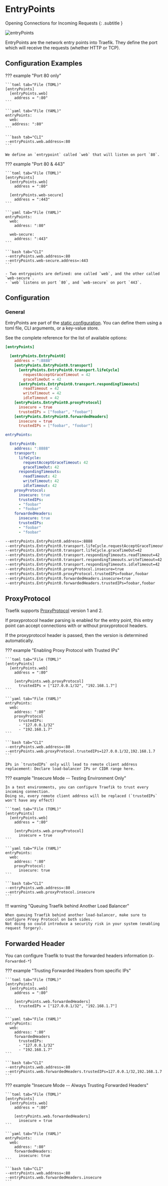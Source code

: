 # EntryPoints

Opening Connections for Incoming Requests
{: .subtitle }

![entryPoints](../assets/img/entrypoints.png)

EntryPoints are the network entry points into Traefik.
They define the port which will receive the requests (whether HTTP or TCP).

## Configuration Examples

??? example "Port 80 only"

    ```toml tab="File (TOML)"
    [entryPoints]
      [entryPoints.web]
        address = ":80"
    ```
    
    ```yaml tab="File (YAML)"
    entryPoints:
      web:
       address: ":80"
    ```
    
    ```bash tab="CLI"
    --entryPoints.web.address=:80
    ```

    We define an `entrypoint` called `web` that will listen on port `80`.

??? example "Port 80 & 443" 

    ```toml tab="File (TOML)"
    [entryPoints]
      [entryPoints.web]
        address = ":80"
    
      [entryPoints.web-secure]
        address = ":443"
    ```
    
    ```yaml tab="File (YAML)"
    entryPoints:
      web:
        address: ":80"
     
      web-secure:
        address: ":443"
    ```
    
    ```bash tab="CLI"
    --entryPoints.web.address=:80
    --entryPoints.web-secure.address=:443
    ```

    - Two entrypoints are defined: one called `web`, and the other called `web-secure`.
    - `web` listens on port `80`, and `web-secure` on port `443`. 
    
## Configuration

### General

EntryPoints are part of the [static configuration](../getting-started/configuration-overview.md#the-static-configuration).
You can define them using a toml file, CLI arguments, or a key-value store.

See the complete reference for the list of available options:

```toml tab="File (TOML)"
[entryPoints]

  [entryPoints.EntryPoint0]
    address = ":8888"
    [entryPoints.EntryPoint0.transport]
      [entryPoints.EntryPoint0.transport.lifeCycle]
        requestAcceptGraceTimeout = 42
        graceTimeOut = 42
      [entryPoints.EntryPoint0.transport.respondingTimeouts]
        readTimeout = 42
        writeTimeout = 42
        idleTimeout = 42
    [entryPoints.EntryPoint0.proxyProtocol]
      insecure = true
      trustedIPs = ["foobar", "foobar"]
    [entryPoints.EntryPoint0.forwardedHeaders]
      insecure = true
      trustedIPs = ["foobar", "foobar"]
```

```yaml tab="File (YAML)"
entryPoints:

  EntryPoint0:
    address: ":8888"
    transport:
      lifeCycle:
        requestAcceptGraceTimeout: 42
        graceTimeOut: 42
      respondingTimeouts:
        readTimeout: 42
        writeTimeout: 42
        idleTimeout: 42
    proxyProtocol:
      insecure: true
      trustedIPs:
      - "foobar"
      - "foobar"
    forwardedHeaders:
      insecure: true
      trustedIPs:
      - "foobar"
      - "foobar"
```

```bash tab="CLI"
--entryPoints.EntryPoint0.address=:8888
--entryPoints.EntryPoint0.transport.lifeCycle.requestAcceptGraceTimeout=42
--entryPoints.EntryPoint0.transport.lifeCycle.graceTimeOut=42
--entryPoints.EntryPoint0.transport.respondingTimeouts.readTimeout=42
--entryPoints.EntryPoint0.transport.respondingTimeouts.writeTimeout=42
--entryPoints.EntryPoint0.transport.respondingTimeouts.idleTimeout=42
--entryPoints.EntryPoint0.proxyProtocol.insecure=true
--entryPoints.EntryPoint0.proxyProtocol.trustedIPs=foobar,foobar
--entryPoints.EntryPoint0.forwardedHeaders.insecure=true
--entryPoints.EntryPoint0.forwardedHeaders.trustedIPs=foobar,foobar
```

## ProxyProtocol

Traefik supports [ProxyProtocol](https://www.haproxy.org/download/2.0/doc/proxy-protocol.txt) version 1 and 2.

If proxyprotocol header parsing is enabled for the entry point, this entry point can accept connections with or without proxyprotocol headers.

If the proxyprotocol header is passed, then the version is determined automatically.

??? example "Enabling Proxy Protocol with Trusted IPs" 

    ```toml tab="File (TOML)"
    [entryPoints]
      [entryPoints.web]
        address = ":80"
    
        [entryPoints.web.proxyProtocol]
          trustedIPs = ["127.0.0.1/32", "192.168.1.7"]
    ```
    
    ```yaml tab="File (YAML)"
    entryPoints:
      web:
        address: ":80"
        proxyProtocol
          trustedIPs:
          - "127.0.0.1/32"
          - "192.168.1.7"
    ```
    
    ```bash tab="CLI"
    --entryPoints.web.address=:80
    --entryPoints.web.proxyProtocol.trustedIPs=127.0.0.1/32,192.168.1.7
    ```

    IPs in `trustedIPs` only will lead to remote client address replacement: Declare load-balancer IPs or CIDR range here.
    
??? example "Insecure Mode -- Testing Environment Only"

    In a test environments, you can configure Traefik to trust every incoming connection.
    Doing so, every remote client address will be replaced (`trustedIPs` won't have any effect)

    ```toml tab="File (TOML)"
    [entryPoints]
      [entryPoints.web]
        address = ":80"
    
        [entryPoints.web.proxyProtocol]
          insecure = true
    ```
    
    ```yaml tab="File (YAML)"
    entryPoints:
      web:
        address: ":80"
        proxyProtocol:
          insecure: true
    ```
    
    ```bash tab="CLI"
    --entryPoints.web.address=:80
    --entryPoints.web.proxyProtocol.insecure
    ```

!!! warning "Queuing Traefik behind Another Load Balancer"

    When queuing Traefik behind another load-balancer, make sure to configure Proxy Protocol on both sides.
    Not doing so could introduce a security risk in your system (enabling request forgery).

## Forwarded Header

You can configure Traefik to trust the forwarded headers information (`X-Forwarded-*`)

??? example "Trusting Forwarded Headers from specific IPs"

    ```toml tab="File (TOML)"
    [entryPoints]
      [entryPoints.web]
        address = ":80"
    
        [entryPoints.web.forwardedHeaders]
          trustedIPs = ["127.0.0.1/32", "192.168.1.7"]
    ```
    
    ```yaml tab="File (YAML)"
    entryPoints:
      web:
        address: ":80"
        forwardedHeaders
          trustedIPs:
          - "127.0.0.1/32"
          - "192.168.1.7"
    ```
    
    ```bash tab="CLI"
    --entryPoints.web.address=:80
    --entryPoints.web.forwardedHeaders.trustedIPs=127.0.0.1/32,192.168.1.7
    ```

??? example "Insecure Mode -- Always Trusting Forwarded Headers"

    ```toml tab="File (TOML)"
    [entryPoints]
      [entryPoints.web]
        address = ":80"
    
        [entryPoints.web.forwardedHeaders]
          insecure = true
    ```
    
    ```yaml tab="File (YAML)"
    entryPoints:
      web:
        address: ":80"
        forwardedHeaders:
          insecure: true
    ```
    
    ```bash tab="CLI"
    --entryPoints.web.address=:80
    --entryPoints.web.forwardedHeaders.insecure
    ```
